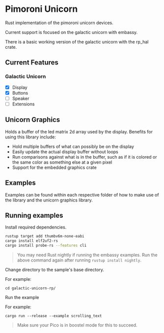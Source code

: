 # Pimoroni Unicorn

Rust implementation of the pimoroni unicorn devices.

Current support is focused on the galactic unicorn with embassy.

There is a basic working version of the galactic unicorn with the rp_hal crate.

## Current Features

### Galactic Unicorn

- [x] Display
- [x] Buttons
- [ ] Speaker
- [ ] Extensions

## Unicorn Graphics

Holds a buffer of the led matrix 2d array used by the display. Benefits for using this library include:

- Hold multiple buffers of what can possibly be on the display
- Easily update the actual display buffer without loops
- Run comparisons against what is in the buffer, such as if it is colored or the same color as something else at a given pixel
- Support for the embedded graphics crate

## Examples

Examples can be found within each respective folder of how to make use of the library and the unicorn graphics library.

## Running examples

Install required dependencies.

```sh
rustup target add thumbv6m-none-eabi
cargo install elf2uf2-rs
cargo install probe-rs --features cli
```

> You may need Rust nightly if running the embassy examples. Run the above command again after running `rustup install nightly`.

Change directory to the sample's base directory.

For example:

`cd galactic-unicorn-rp/`

Run the example

For example:

`cargo run --release --example scrolling_text`

> Make sure your Pico is in boostel mode for this to succeed.
